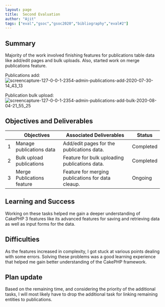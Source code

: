 ```yaml
---
layout: page
title:  Second Evaluation
author: "Ajit"
tags: ["eval","gsoc","gsoc2020","bibliography","eval#2"]
---
```


## Summary
Majority of the work involved finishing features for publications table data like add/edit pages and bulk uploads. Also, started work on merge publications feature.

Publications add:
![screencapture-127-0-0-1-2354-admin-publications-add-2020-07-30-14_43_13](https://user-images.githubusercontent.com/35206075/89319202-6d4a0b00-d69d-11ea-892a-9235c3a39887.png)

Publication bulk upload:
![screencapture-127-0-0-1-2354-admin-publications-add-bulk-2020-08-04-21_55_25](https://user-images.githubusercontent.com/35206075/89319154-5dcac200-d69d-11ea-9b69-0c23a990203e.png)

## Objectives and Deliverables
| | Objectives                    | Associated Deliverables         | Status|
| --- | ----------------------------- | ---------------------------------------------- |--------|
| 1 | Manage publications data  | Add/edit pages for the publications data. | Completed |
| 2 | Bulk upload publications | Feature for bulk uploading publications data.   | Completed |
| 3 | Merge Publications feature | Feature for merging publications for data cleaup. | Ongoing |


## Learning and Success
Working on these tasks helped me gain a deeper understanding of CakePHP 3 features like its advanced features for saving and retrieving data as well as input forms for the data.

## Difficulties
As the features increased in complexity, I got stuck at various points dealing with some errors. Solving these problems was a good learning experience that helped me gain better understanding of the CakePHP framework.

## Plan update
Based on the remaining time, and considering the priority of the additional tasks, I will most likely have to drop the additional task for linking remaining entities to publications.
